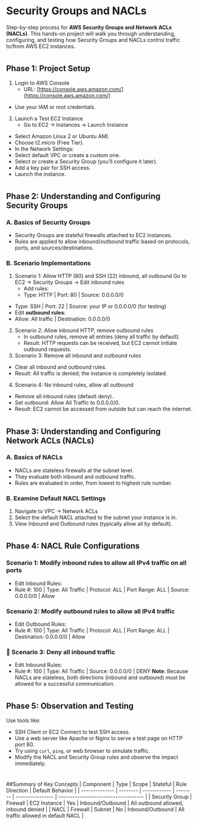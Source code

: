 # Security Groups and NACLs
Step-by-step process for **AWS Security Groups and Network ACLs (NACLs)**. This hands-on project will walk you through understanding, configuring, and testing how Security Groups and NACLs control traffic to/from AWS EC2 instances.
#
## Phase 1: Project Setup
1. Login to AWS Console
	* URL: [https://console.aws.amazon.com/](https://console.aws.amazon.com/)
* Use your IAM or root credentials.
2. Launch a Test EC2 Instance
	* Go to EC2 → Instances → Launch Instance
* Select Amazon Linux 2 or Ubuntu AMI.
* Choose t2.micro (Free Tier).
* In the Network Settings:
* Select default VPC or create a custom one.
* Select or create a Security Group (you’ll configure it later).
* Add a key pair for SSH access.
* Launch the instance.
#
## Phase 2: Understanding and Configuring Security Groups
### A. Basics of Security Groups
* Security Groups are stateful firewalls attached to EC2 instances.
* Rules are applied to allow inbound/outbound traffic based on protocols, ports, and sources/destinations.
### B. Scenario Implementations
1. Scenario 1: Allow HTTP (80) and SSH (22) inbound, all outbound
Go to EC2 → Security Groups → Edit inbound rules
	* Add rules:
	* Type: HTTP | Port: 80 | Source: 0.0.0.0/0
* Type: SSH | Port: 22 | Source: your IP or 0.0.0.0/0 (for testing)
* Edit **outbound rules**:
* Allow: All traffic | Destination: 0.0.0.0/0
2. Scenario 2: Allow inbound HTTP, remove outbound rules
   * In outbound rules, remove all entries (deny all traffic by default).
   * Result: HTTP requests can be received, but EC2 cannot initiate outbound requests.
3. Scenario 3: Remove all inbound and outbound rules
* Clear all inbound and outbound rules.
* Result: All traffic is denied; the instance is completely isolated.
4. Scenario 4: No inbound rules, allow all outbound
* Remove all inbound rules (default deny).
* Set outbound: Allow All Traffic to 0.0.0.0/0.
* Result: EC2 cannot be accessed from outside but can reach the internet.
#
## Phase 3: Understanding and Configuring Network ACLs (NACLs)
### A. Basics of NACLs
* NACLs are stateless firewalls at the subnet level.
* They evaluate both inbound and outbound traffic.
* Rules are evaluated in order, from lowest to highest rule number.
### B. Examine Default NACL Settings
1. Navigate to VPC → Network ACLs
2. Select the default NACL attached to the subnet your instance is in.
3. View Inbound and Outbound rules (typically allow all by default).
#
## Phase 4: NACL Rule Configurations
### Scenario 1: Modify inbound rules to allow all IPv4 traffic on all ports
* Edit Inbound Rules:
* Rule #: 100 | Type: All Traffic | Protocol: ALL | Port Range: ALL | Source: 0.0.0.0/0 | Allow
### Scenario 2: Modify outbound rules to allow all IPv4 traffic
* Edit Outbound Rules:
* Rule #: 100 | Type: All Traffic | Protocol: ALL | Port Range: ALL | Destination: 0.0.0.0/0 | Allow
### 🔸 Scenario 3: Deny all inbound traffic
* Edit Inbound Rules:
* Rule #: 100 | Type: All Traffic | Source: 0.0.0.0/0 | DENY
**Note**: Because NACLs are stateless, both directions (inbound and outbound) must be allowed for a successful communication.
#
## Phase 5: Observation and Testing
Use tools like:
* SSH Client or EC2 Connect to test SSH access.
* Use a web server like Apache or Nginx to serve a test page on HTTP port 80.
* Try using `curl`, `ping`, or web browser to simulate traffic.
* Modify the NACL and Security Group rules and observe the impact immediately.
#
##Summary of Key Concepts
| Component      | Type     | Scope        | Stateful | Rule Direction   | Default Behavior                     |
| -------------- | -------- | ------------ | -------- | ---------------- | ------------------------------------ |
| Security Group | Firewall | EC2 Instance | Yes      | Inbound/Outbound | All outbound allowed, inbound denied |
| NACL           | Firewall | Subnet       | No       | Inbound/Outbound | All traffic allowed in default NACL  |

